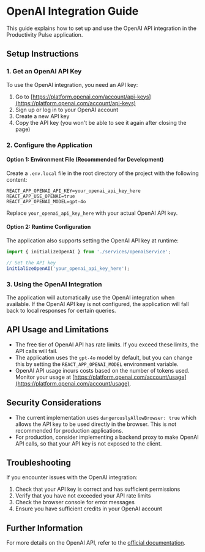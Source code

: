 # OpenAI Integration Guide

This guide explains how to set up and use the OpenAI API integration in the Productivity Pulse application.

## Setup Instructions

### 1. Get an OpenAI API Key

To use the OpenAI integration, you need an API key:

1. Go to [https://platform.openai.com/account/api-keys](https://platform.openai.com/account/api-keys)
2. Sign up or log in to your OpenAI account
3. Create a new API key
4. Copy the API key (you won't be able to see it again after closing the page)

### 2. Configure the Application

#### Option 1: Environment File (Recommended for Development)

Create a `.env.local` file in the root directory of the project with the following content:

```
REACT_APP_OPENAI_API_KEY=your_openai_api_key_here
REACT_APP_USE_OPENAI=true
REACT_APP_OPENAI_MODEL=gpt-4o
```

Replace `your_openai_api_key_here` with your actual OpenAI API key.

#### Option 2: Runtime Configuration

The application also supports setting the OpenAI API key at runtime:

```javascript
import { initializeOpenAI } from './services/openaiService';

// Set the API key
initializeOpenAI('your_openai_api_key_here');
```

### 3. Using the OpenAI Integration

The application will automatically use the OpenAI integration when available. If the OpenAI API key is not configured, the application will fall back to local responses for certain queries.

## API Usage and Limitations

- The free tier of OpenAI API has rate limits. If you exceed these limits, the API calls will fail.
- The application uses the `gpt-4o` model by default, but you can change this by setting the `REACT_APP_OPENAI_MODEL` environment variable.
- OpenAI API usage incurs costs based on the number of tokens used. Monitor your usage at [https://platform.openai.com/account/usage](https://platform.openai.com/account/usage).

## Security Considerations

- The current implementation uses `dangerouslyAllowBrowser: true` which allows the API key to be used directly in the browser. This is not recommended for production applications.
- For production, consider implementing a backend proxy to make OpenAI API calls, so that your API key is not exposed to the client.

## Troubleshooting

If you encounter issues with the OpenAI integration:

1. Check that your API key is correct and has sufficient permissions
2. Verify that you have not exceeded your API rate limits
3. Check the browser console for error messages
4. Ensure you have sufficient credits in your OpenAI account

## Further Information

For more details on the OpenAI API, refer to the [official documentation](https://platform.openai.com/docs/api-reference). 